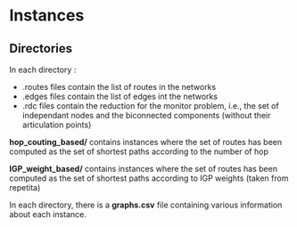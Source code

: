 # Instances

## Directories 
In each directory :
- .routes files contain the list of routes in the networks
- .edges files contain the list of edges int the networks
- .rdc files contain the reduction for the monitor problem, i.e., the set of independant nodes and the biconnected components (without their articulation points)

**hop_couting_based/** contains instances where the set of routes has been computed as the set of shortest paths according 
to the number of hop

**IGP_weight_based/** contains instances where the set of routes has been computed as the set of shortest paths according 
to IGP weights (taken from repetita)

In each directory, there is a **graphs.csv** file containing various information about each instance.


